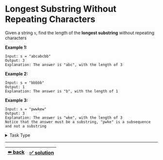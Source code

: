 # Longest Substring Without Repeating Characters

Given a string `s`, find the length of the __longest substring__ without repeating characters

__Example 1:__

```
Input: s = "abcabcbb"
Output: 3
Explanation: The answer is "abc", with the length of 3
```

__Example 2:__

```
Input: s = "bbbbb"
Output: 1
Explanation: The answer is "b", with the length of 1
```

__Example 3:__

```
Input: s = "pwwkew"
Output: 3
Explanation: The answer is "wke", with the length of 3
Notice that the answer must be a substring, "pwke" is a subsequence and not a substring
```

<details>

<summary>Task Type</summary>

- __`Sliding Window`__ + __`One Pointer One Array and HashMap`__
  <details>

  <summary><i><b><code>Sliding Window. Dynamic size. Left follows behind right</code></b></i> + <i><b><code>Create and use one or more HashMaps as you iterate an array</code></b></i></summary>

    Just like [this task](../longest-letter-subsequence/task.md)

  </details>

</details>

---

| [:arrow_left: back](../task-type.md) | [:white_check_mark: solution](./solution.js) |
| :---: | :---: |
